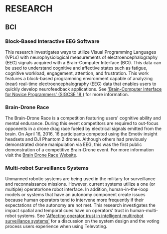 # RESEARCH

## BCI
### Block-Based Interactive EEG Software
This research investigates ways to utilize Visual Programming Languages (VPLs) with neurophysiological measurements of electroencephalography (EEG) signals acquired with a Brain-Computer Interface (BCI). This data can be used to understand cognitive and affective states such as fatigue, cognitive workload, engagement, attention, and frustration. This work features a block-based programming environment capable of analyzing (near) real-time electroencephalography (EEG) data that enables users to quickly develop neurofeedback applications. See ['Brain-Computer Interface for Novice Programmers' (SIGCSE 18')](https://dl.acm.org/citation.cfm?id=3159603) for more information.

### Brain-Drone Race
The Brain-Drone Race is a competition featuring users' cognitive ability and mental endurance. During this event competitors are required to out-focus opponents in a drone drag race fueled by electrical signals emitted from the brain. On April 16, 2016, 16 participants competed using the Emotiv insight headsets and DJI Phantom 2 drones. Although others had previously demonstrated drone manipulation via EEG, this was the first public demonstration of a competitive Brain-Drone event. For more information visit the [Brain Drone Race Website](www.braindronerace.com).

### Multi-robot Surveillance Systems
Unmanned robotic systems are being used in the military for surveillance and reconnaissance missions. However, current systems utilize a one (or multiple) operator/one robot interface. In addition, human-in-the-loop models or systems that have an autonomy component create issues because human operators tend to intervene more frequently if their expectations of the autonomy are not met. This research investigates the impact spatial and temporal cues have on operators' trust in human-multi-robot systems. See ['Affecting operator trust in intelligent multirobot surveillance systems'](http://ieeexplore.ieee.org/xpl/login.jsp?tp=&arnumber=7139654&url=http%3A%2F%2Fieeexplore.ieee.org%2Fxpls%2Fabs_all.jsp%3Farnumber%3D7139654) for a discussion on the system design and the voting process users experience when using Televoting. 